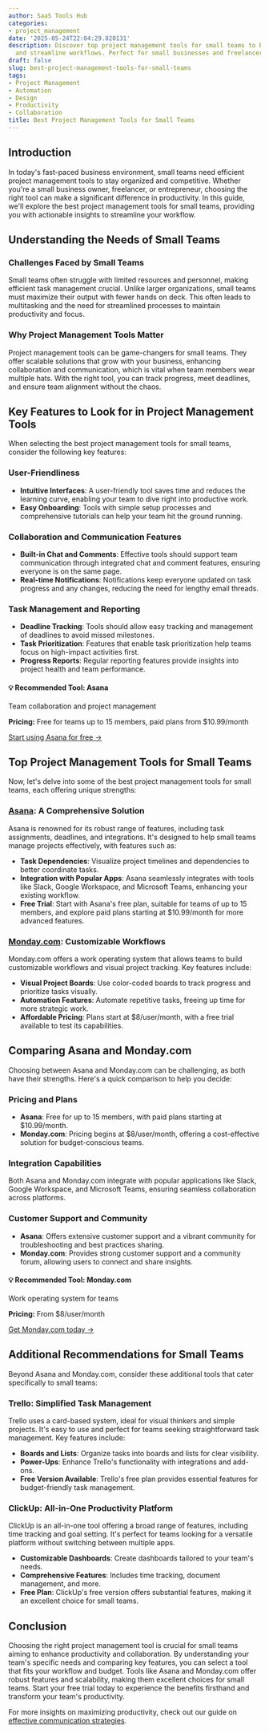 ```yaml
---
author: SaaS Tools Hub
categories:
- project_management
date: '2025-05-24T22:04:29.820131'
description: Discover top project management tools for small teams to boost productivity
  and streamline workflows. Perfect for small businesses and freelancers.
draft: false
slug: best-project-management-tools-for-small-teams
tags:
- Project Management
- Automation
- Design
- Productivity
- Collaboration
title: Best Project Management Tools for Small Teams
---
```


## Introduction

In today's fast-paced business environment, small teams need efficient project management tools to stay organized and competitive. Whether you're a small business owner, freelancer, or entrepreneur, choosing the right tool can make a significant difference in productivity. In this guide, we'll explore the best project management tools for small teams, providing you with actionable insights to streamline your workflow.

## Understanding the Needs of Small Teams

### Challenges Faced by Small Teams

Small teams often struggle with limited resources and personnel, making efficient task management crucial. Unlike larger organizations, small teams must maximize their output with fewer hands on deck. This often leads to multitasking and the need for streamlined processes to maintain productivity and focus.

### Why Project Management Tools Matter

Project management tools can be game-changers for small teams. They offer scalable solutions that grow with your business, enhancing collaboration and communication, which is vital when team members wear multiple hats. With the right tool, you can track progress, meet deadlines, and ensure team alignment without the chaos.

## Key Features to Look for in Project Management Tools

When selecting the best project management tools for small teams, consider the following key features:

### User-Friendliness

- **Intuitive Interfaces**: A user-friendly tool saves time and reduces the learning curve, enabling your team to dive right into productive work.
- **Easy Onboarding**: Tools with simple setup processes and comprehensive tutorials can help your team hit the ground running.

### Collaboration and Communication Features

- **Built-in Chat and Comments**: Effective tools should support team communication through integrated chat and comment features, ensuring everyone is on the same page.
- **Real-time Notifications**: Notifications keep everyone updated on task progress and any changes, reducing the need for lengthy email threads.

### Task Management and Reporting

- **Deadline Tracking**: Tools should allow easy tracking and management of deadlines to avoid missed milestones.
- **Task Prioritization**: Features that enable task prioritization help teams focus on high-impact activities first.
- **Progress Reports**: Regular reporting features provide insights into project health and team performance.


<div class="affiliate-cta">
<h4>💡 Recommended Tool: Asana</h4>
<p>Team collaboration and project management</p>
<p><strong>Pricing:</strong> Free for teams up to 15 members, paid plans from $10.99/month</p>
<p><a href="https://asana.com/create-account" target="_blank" rel="noopener">Start using Asana for free →</a></p>
</div>

## Top Project Management Tools for Small Teams

Now, let's delve into some of the best project management tools for small teams, each offering unique strengths:

### [Asana](https://asana.com/create-account): A Comprehensive Solution

Asana is renowned for its robust range of features, including task assignments, deadlines, and integrations. It's designed to help small teams manage projects effectively, with features such as:

- **Task Dependencies**: Visualize project timelines and dependencies to better coordinate tasks.
- **Integration with Popular Apps**: Asana seamlessly integrates with tools like Slack, Google Workspace, and Microsoft Teams, enhancing your existing workflow.
- **Free Trial**: Start with Asana's free plan, suitable for teams of up to 15 members, and explore paid plans starting at $10.99/month for more advanced features.

### [Monday.com](https://try.monday.com/i3uktzjx1q6o): Customizable Workflows

Monday.com offers a work operating system that allows teams to build customizable workflows and visual project tracking. Key features include:

- **Visual Project Boards**: Use color-coded boards to track progress and prioritize tasks visually.
- **Automation Features**: Automate repetitive tasks, freeing up time for more strategic work.
- **Affordable Pricing**: Plans start at $8/user/month, with a free trial available to test its capabilities.

## Comparing Asana and Monday.com

Choosing between Asana and Monday.com can be challenging, as both have their strengths. Here's a quick comparison to help you decide:

### Pricing and Plans

- **Asana**: Free for up to 15 members, with paid plans starting at $10.99/month.
- **Monday.com**: Pricing begins at $8/user/month, offering a cost-effective solution for budget-conscious teams.

### Integration Capabilities

Both Asana and Monday.com integrate with popular applications like Slack, Google Workspace, and Microsoft Teams, ensuring seamless collaboration across platforms.

### Customer Support and Community

- **Asana**: Offers extensive customer support and a vibrant community for troubleshooting and best practices sharing.
- **Monday.com**: Provides strong customer support and a community forum, allowing users to connect and share insights.


<div class="affiliate-cta">
<h4>💡 Recommended Tool: Monday.com</h4>
<p>Work operating system for teams</p>
<p><strong>Pricing:</strong> From $8/user/month</p>
<p><a href="https://try.monday.com/i3uktzjx1q6o" target="_blank" rel="noopener">Get Monday.com today →</a></p>
</div>

## Additional Recommendations for Small Teams

Beyond Asana and Monday.com, consider these additional tools that cater specifically to small teams:

### Trello: Simplified Task Management

Trello uses a card-based system, ideal for visual thinkers and simple projects. It's easy to use and perfect for teams seeking straightforward task management. Key features include:

- **Boards and Lists**: Organize tasks into boards and lists for clear visibility.
- **Power-Ups**: Enhance Trello's functionality with integrations and add-ons.
- **Free Version Available**: Trello's free plan provides essential features for budget-friendly task management.

### ClickUp: All-in-One Productivity Platform

ClickUp is an all-in-one tool offering a broad range of features, including time tracking and goal setting. It's perfect for teams looking for a versatile platform without switching between multiple apps.

- **Customizable Dashboards**: Create dashboards tailored to your team's needs.
- **Comprehensive Features**: Includes time tracking, document management, and more.
- **Free Plan**: ClickUp's free version offers substantial features, making it an excellent choice for small teams.

## Conclusion

Choosing the right project management tool is crucial for small teams aiming to enhance productivity and collaboration. By understanding your team's specific needs and comparing key features, you can select a tool that fits your workflow and budget. Tools like Asana and Monday.com offer robust features and scalability, making them excellent choices for small teams. Start your free trial today to experience the benefits firsthand and transform your team's productivity.

For more insights on maximizing productivity, check out our guide on [effective communication strategies](#).